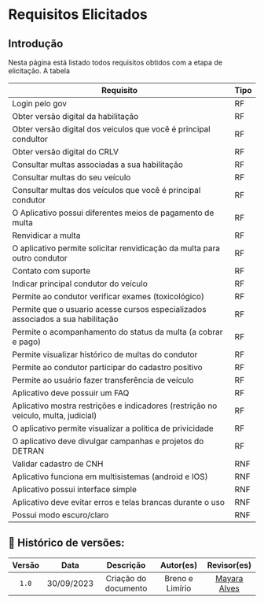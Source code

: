 # Requisitos Elicitados

## Introdução 

Nesta página está listado todos requisitos obtidos com a etapa de elicitação.
A tabela 

<center>

|Requisito| Tipo |
|----|-----|
|Login pelo gov  		|RF
|Obter versão digital da habilitação 						|RF
|Obter versão digital dos veiculos que você é principal condultor 		|RF
|Obter versão digital do CRLV												            |RF
|Consultar multas associadas a sua habilitação					                        |RF
|Consultar multas do seu veículo								                        |RF
|Consultar multas dos veículos que você é principal condutor	                        |RF
|O Aplicativo possui diferentes meios de pagamento de multa		                        |RF
|Renvidicar a multa																		|RF
|O aplicativo permite solicitar renvidicação da multa para outro condutor				|RF
|Contato com suporte																	|RF
|Indicar principal condutor do veículo 													|RF
|Permite ao condutor verificar exames (toxicológico) 									|RF
|Permite que o usuario acesse cursos especializados associados a sua habilitação 	    |RF
|Permite o acompanhamento do status da multa (a cobrar e pago)						    |RF
|Permite visualizar histórico de multas do condutor									    |RF
|Permite ao condutor participar do cadastro positivo 							        |RF
|Permite ao usuário fazer transferência de veículo							            |RF
|Aplicativo deve possuir um FAQ 														|RF
|Aplicativo mostra restrições e indicadores (restrição no veiculo, multa, judicial) 	|RF
|O aplicativo permite visualizar a politica de privicidade								|RF
|O aplicativo deve divulgar campanhas e projetos do DETRAN								|RF
|Validar cadastro de CNH																|RNF
|Aplicativo funciona em multisistemas (android e IOS) 									|RNF
|Aplicativo possui interface simple 													|RNF
|Aplicativo deve evitar erros e telas brancas durante o uso 							|RNF
|Possui modo escuro/claro																|RNF

</center>

## 📑 Histórico de versões:

<center>

| Versão |    Data    |    Descrição         | Autor(es)  |    Revisor(es) |                  
|:-----: | :--------: | :-------------:      | :--------: | :-------------:| 
| `1.0`    | 30/09/2023  | Criação do documento | Breno e Limírio| [Mayara Alves](https://github.com/Mayara-tech)|
</center>
